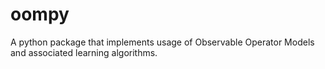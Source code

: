 oompy
=====

A python package that implements usage of Observable Operator Models and associated learning algorithms.
